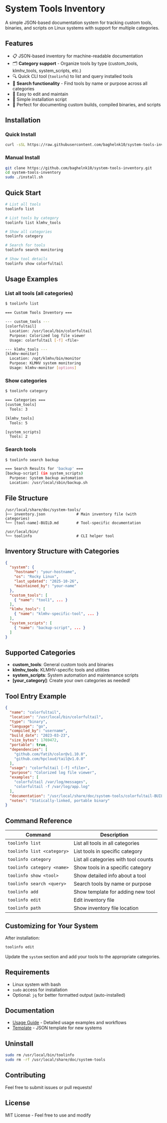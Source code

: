 # System Tools Inventory

A simple JSON-based documentation system for tracking custom tools, binaries, and scripts on Linux systems with support for multiple categories.

## Features

- 📋 JSON-based inventory for machine-readable documentation
- 🗂️ **Category support** - Organize tools by type (custom_tools, klmhv_tools, system_scripts, etc.)
- 🔍 Quick CLI tool (`toolinfo`) to list and query installed tools
- 🔎 **Search functionality** - Find tools by name or purpose across all categories
- 📝 Easy to edit and maintain
- 🚀 Simple installation script
- 💼 Perfect for documenting custom builds, compiled binaries, and scripts

## Installation

### Quick Install
```bash
curl -sSL https://raw.githubusercontent.com/baghelnk10/system-tools-inventory/main/quick-install.sh | sudo bash
```

### Manual Install
```bash
git clone https://github.com/baghelnk10/system-tools-inventory.git
cd system-tools-inventory
sudo ./install.sh
```

## Quick Start

```bash
# List all tools
toolinfo list

# List tools by category
toolinfo list klmhv_tools

# Show all categories
toolinfo category

# Search for tools
toolinfo search monitoring

# Show tool details
toolinfo show colorfultail
```

## Usage Examples

### List all tools (all categories)
```bash
$ toolinfo list

=== Custom Tools Inventory ===

--- custom_tools ---
[colorfultail]
  Location: /usr/local/bin/colorfultail
  Purpose: Colorized log file viewer
  Usage: colorfultail [-f] <file>

--- klmhv_tools ---
[klmhv-monitor]
  Location: /opt/klmhv/bin/monitor
  Purpose: KLMHV system monitoring
  Usage: klmhv-monitor [options]
```

### Show categories
```bash
$ toolinfo category

=== Categories ===
[custom_tools]
  Tools: 3

[klmhv_tools]
  Tools: 5

[system_scripts]
  Tools: 2
```

### Search tools
```bash
$ toolinfo search backup

=== Search Results for 'backup' ===
[backup-script] (in system_scripts)
  Purpose: System backup automation
  Location: /usr/local/sbin/backup.sh
```

## File Structure

```
/usr/local/share/doc/system-tools/
├── inventory.json              # Main inventory file (with categories)
└── [tool-name]-BUILD.md        # Tool-specific documentation

/usr/local/bin/
└── toolinfo                    # CLI helper tool
```

## Inventory Structure with Categories

```json
{
  "system": {
    "hostname": "your-hostname",
    "os": "Rocky Linux",
    "last_updated": "2025-10-26",
    "maintained_by": "your-name"
  },
  "custom_tools": [
    { "name": "tool1", ... }
  ],
  "klmhv_tools": [
    { "name": "klmhv-specific-tool", ... }
  ],
  "system_scripts": [
    { "name": "backup-script", ... }
  ]
}
```

## Supported Categories

- **custom_tools**: General custom tools and binaries
- **klmhv_tools**: KLMHV-specific tools and utilities
- **system_scripts**: System automation and maintenance scripts
- **[your_category]**: Create your own categories as needed!

## Tool Entry Example

```json
{
  "name": "colorfultail",
  "location": "/usr/local/bin/colorfultail",
  "type": "binary",
  "language": "go",
  "compiled_by": "username",
  "build_date": "2023-03-23",
  "size_bytes": 1769472,
  "portable": true,
  "dependencies": [
    "github.com/fatih/color@v1.10.0",
    "github.com/hpcloud/tail@v1.0.0"
  ],
  "usage": "colorfultail [-f] <file>",
  "purpose": "Colorized log file viewer",
  "examples": [
    "colorfultail /var/log/messages",
    "colorfultail -f /var/log/app.log"
  ],
  "documentation": "/usr/local/share/doc/system-tools/colorfultail-BUILD.md",
  "notes": "Statically-linked, portable binary"
}
```

## Command Reference

| Command | Description |
|---------|-------------|
| `toolinfo list` | List all tools in all categories |
| `toolinfo list <category>` | List tools in specific category |
| `toolinfo category` | List all categories with tool counts |
| `toolinfo category <name>` | Show tools in a specific category |
| `toolinfo show <tool>` | Show detailed info about a tool |
| `toolinfo search <query>` | Search tools by name or purpose |
| `toolinfo add` | Show template for adding new tool |
| `toolinfo edit` | Edit inventory file |
| `toolinfo path` | Show inventory file location |

## Customizing for Your System

After installation:

```bash
toolinfo edit
```

Update the `system` section and add your tools to the appropriate categories.

## Requirements

- Linux system with bash
- `sudo` access for installation
- Optional: `jq` for better formatted output (auto-installed)

## Documentation

- [Usage Guide](USAGE.md) - Detailed usage examples and workflows
- [Template](inventory-template.json) - JSON template for new systems

## Uninstall

```bash
sudo rm /usr/local/bin/toolinfo
sudo rm -rf /usr/local/share/doc/system-tools
```

## Contributing

Feel free to submit issues or pull requests!

## License

MIT License - Feel free to use and modify
